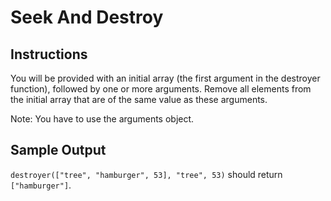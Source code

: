 # Seek And Destroy

## Instructions

You will be provided with an initial array (the first argument in the destroyer function), followed by one or more arguments. Remove all elements from the initial array that are of the same value as these arguments.

Note: You have to use the arguments object.

## Sample Output

`destroyer(["tree", "hamburger", 53], "tree", 53)` should return `["hamburger"]`.